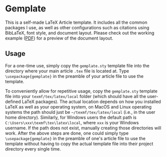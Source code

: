 # Gemplate
This is a self-made LaTeX Article template. It includes all the common packages I use, as well as other configurations such as citations using BibLaTeX, font style, and document layout. Please check out the working example ([PDF](example.pdf)) for a preview of the document layout.

## Usage

For a one-time use, simply copy the `gemplate.sty` template file into the directory where your main article `.tex` file is located at. Type `\usepackage{gemplate}` in the preamble of your article file to use the template.

To conveniently allow for repetitive usage, copy the `gemplate.sty` template file into your `texmf/tex/latex/local` folder (which should have all the user-defined LaTeX packages). The actual location depends on how you installed LaTeX as well as your operating system, on MacOS and Linux operating systems the path should just be `~/texmf/tex/latex/local` (i.e., in the user home directory). Similarly, for Windows users the default path is `C:\Users\xxx\texmf\tex\latex\local`, where `xxx` is your Windows username. If the path does not exist, manually creating those directories will work. After the above steps are done, one could simply type `\usepackage{gemplate}` in the preamble of one's article file to use the template without having to copy the actual template file into their project directory every single time.
